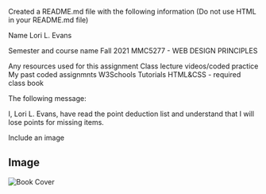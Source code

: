 Created a README.md file with the following information (Do not use HTML in your README.md file)

Name
Lori L. Evans

Semester and course name
Fall 2021
MMC5277 - WEB DESIGN PRINCIPLES

Any resources used for this assignment
Class lecture videos/coded practice
My past coded assignmnts
W3Schools Tutorials
HTML&CSS - required class book 

The following message: 

I, Lori L. Evans, have read the point deduction list and understand that I will lose points for missing items. 

Include an image
## Image
![Book Cover](https://lorilevans.info/wp-content/uploads/2021/11/the-emotional-abyss-book.png)
